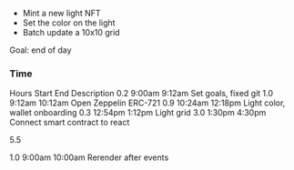 - Mint a new light NFT
- Set the color on the light
- Batch update a 10x10 grid

Goal: end of day


### Time

Hours	Start	End		Description
0.2	9:00am 	9:12am		Set goals, fixed git
1.0	9:12am 	10:12am		Open Zeppelin ERC-721
0.9	10:24am	12:18pm		Light color, wallet onboarding
0.3	12:54pm	1:12pm		Light grid
3.0	1:30pm	4:30pm		Connect smart contract to react

5.5


1.0	9:00am 10:00am		Rerender after events
